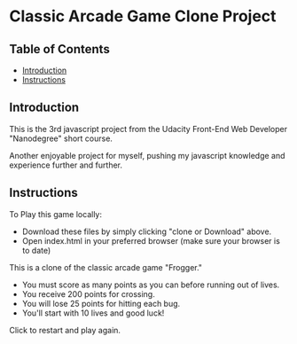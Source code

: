 # Classic Arcade Game Clone Project

## Table of Contents

- [Introduction](#introduction)
- [Instructions](#instructions)

## Introduction

This is the 3rd javascript project from the Udacity Front-End Web Developer "Nanodegree" short course.

Another enjoyable project for myself, pushing my javascript knowledge and experience further and further.

## Instructions

To Play this game locally:

* Download these files by simply clicking "clone or Download" above.
* Open index.html in your preferred browser (make sure your browser is to date)

This is a clone of the classic arcade game "Frogger."

* You must score as many points as you can before running out of lives.
* You receive 200 points for crossing.
* You will lose 25 points for hitting each bug.
* You'll start with 10 lives and good luck!

Click to restart and play again.


